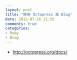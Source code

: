 ```yaml
---
layout: post
title: "使用 Octopress 寫 Blog"
date: 2012-07-16 21:55
comments: true
categories: 
- Ruby
- Blog
---
```


+ http://octopress.org/docs/
